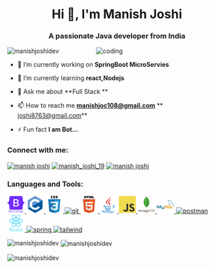 <h1 align="center">Hi 👋, I'm Manish Joshi</h1>
<h3 align="center">A passionate Java developer from India</h3>

<img align="right" alt="coding" width="300" src="https://www.bing.com/th/id/OGC.dbb58bcf9c5aeb5a0d019c5d6653ecf8?pid=1.7&rurl=https%3a%2f%2fcdn.dribbble.com%2fusers%2f926537%2fscreenshots%2f8768655%2fmedia%2f0eb8fcc9f2b8a55c589cfabd6cc89d94.gif&ehk=1r%2bmBjrNIkr03qb8bSuscwLQKYZB4OJbxsPuFD9o0pw%3d"/> 

<p align="left"> <img src="https://komarev.com/ghpvc/?username=manishjoshidev&label=Profile%20views&color=0e75b6&style=flat" alt="manishjoshidev" /> </p>


- 🔭 I’m currently working on **SpringBoot MicroServies**

- 🌱 I’m currently learning **react,Nodejs**

- 💬 Ask me about **Full Stack **

- 📫 How to reach me **manishjoc108@gmail.com** ** joshi8763@gmail.com**



- ⚡ Fun fact **I am Bot...**

<h3 align="left">Connect with me:</h3>
<p align="left">
<a href="https://linkedin.com/in/manish joshi" target="blank"><img align="center" src="https://raw.githubusercontent.com/rahuldkjain/github-profile-readme-generator/master/src/images/icons/Social/linked-in-alt.svg" alt="manish joshi" height="30" width="40" /></a>
<a href="https://instagram.com/manish_joshi_19" target="blank"><img align="center" src="https://raw.githubusercontent.com/rahuldkjain/github-profile-readme-generator/master/src/images/icons/Social/instagram.svg" alt="manish_joshi_19" height="30" width="40" /></a>
<a href="https://www.leetcode.com/manish joshi" target="blank"><img align="center" src="https://raw.githubusercontent.com/rahuldkjain/github-profile-readme-generator/master/src/images/icons/Social/leet-code.svg" alt="manish joshi" height="30" width="40" /></a>
</p>

<h3 align="left">Languages and Tools:</h3>
<p align="left"> <a href="https://getbootstrap.com" target="_blank" rel="noreferrer"> <img src="https://raw.githubusercontent.com/devicons/devicon/master/icons/bootstrap/bootstrap-plain-wordmark.svg" alt="bootstrap" width="40" height="40"/> </a> <a href="https://www.cprogramming.com/" target="_blank" rel="noreferrer"> <img src="https://raw.githubusercontent.com/devicons/devicon/master/icons/c/c-original.svg" alt="c" width="40" height="40"/> </a> <a href="https://www.w3schools.com/css/" target="_blank" rel="noreferrer"> <img src="https://raw.githubusercontent.com/devicons/devicon/master/icons/css3/css3-original-wordmark.svg" alt="css3" width="40" height="40"/> </a> <a href="https://git-scm.com/" target="_blank" rel="noreferrer"> <img src="https://www.vectorlogo.zone/logos/git-scm/git-scm-icon.svg" alt="git" width="40" height="40"/> </a> <a href="https://www.w3.org/html/" target="_blank" rel="noreferrer"> <img src="https://raw.githubusercontent.com/devicons/devicon/master/icons/html5/html5-original-wordmark.svg" alt="html5" width="40" height="40"/> </a> <a href="https://www.java.com" target="_blank" rel="noreferrer"> <img src="https://raw.githubusercontent.com/devicons/devicon/master/icons/java/java-original.svg" alt="java" width="40" height="40"/> </a> <a href="https://developer.mozilla.org/en-US/docs/Web/JavaScript" target="_blank" rel="noreferrer"> <img src="https://raw.githubusercontent.com/devicons/devicon/master/icons/javascript/javascript-original.svg" alt="javascript" width="40" height="40"/> </a> <a href="https://www.mongodb.com/" target="_blank" rel="noreferrer"> <img src="https://raw.githubusercontent.com/devicons/devicon/master/icons/mongodb/mongodb-original-wordmark.svg" alt="mongodb" width="40" height="40"/> </a> <a href="https://www.mysql.com/" target="_blank" rel="noreferrer"> <img src="https://raw.githubusercontent.com/devicons/devicon/master/icons/mysql/mysql-original-wordmark.svg" alt="mysql" width="40" height="40"/> </a> <a href="https://postman.com" target="_blank" rel="noreferrer"> <img src="https://www.vectorlogo.zone/logos/getpostman/getpostman-icon.svg" alt="postman" width="40" height="40"/> </a> <a href="https://reactjs.org/" target="_blank" rel="noreferrer"> <img src="https://raw.githubusercontent.com/devicons/devicon/master/icons/react/react-original-wordmark.svg" alt="react" width="40" height="40"/> </a> <a href="https://spring.io/" target="_blank" rel="noreferrer"> <img src="https://www.vectorlogo.zone/logos/springio/springio-icon.svg" alt="spring" width="40" height="40"/> </a> <a href="https://tailwindcss.com/" target="_blank" rel="noreferrer"> <img src="https://www.vectorlogo.zone/logos/tailwindcss/tailwindcss-icon.svg" alt="tailwind" width="40" height="40"/> </a> </p>

<p><img align="left" src="https://github-readme-stats.vercel.app/api/top-langs?username=manishjoshidev&show_icons=true&locale=en&layout=compact" alt="manishjoshidev" /></p>

<p>&nbsp;<img align="center" src="https://github-readme-stats.vercel.app/api?username=manishjoshidev&show_icons=true&locale=en" alt="manishjoshidev" /></p>

<p><img align="center" src="https://github-readme-streak-stats.herokuapp.com/?user=manishjoshidev&" alt="manishjoshidev" /></p>
